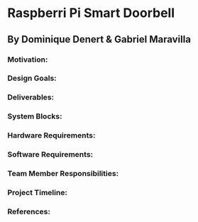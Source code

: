 # Raspberri Pi Smart Doorbell
## By Dominique Denert & Gabriel Maravilla

### Motivation:

### Design Goals:

### Deliverables:

### System Blocks:

### Hardware Requirements:

### Software Requirements:

### Team Member Responsibilities:

### Project Timeline:

### References: